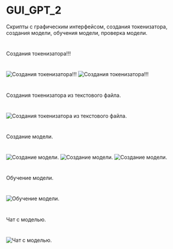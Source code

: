 # GUI_GPT_2
Скрипты с графическим интерфейсом, создания токенизатора, создания модели, обучения модели, проверка модели.
#
Создания токенизатора!!!
#
![Создания токенизатора!!!](Tokenizer.png)
![Создания токенизатора!!!](python_ce7zdieZVh.png)
#
Создания токенизатора из текстового файла.
#
![Создания токенизатора из текстового файла.](python_xwNgtKXgpN.png)
#
Создание модели.
#
![Создание модели.](pythonw_vukd8f4YTz.png)
![Создание модели.](pythonw_7jJC93BJ3O.png)
![Создание модели.](GPT-4o.png)
#
Обучение модели.
#
![Обучение модели.](pythonw_y7aEZgCvZq.png)
#
Чат с моделью.
#
![Чат с моделью.](pythonw_F5R8tLkjFk.png)





